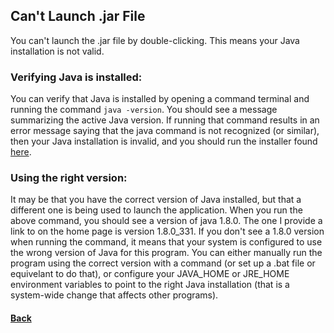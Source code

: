 ## Can't Launch .jar File
You can't launch the .jar file by double-clicking. This means your Java installation is not valid.
### Verifying Java is installed:
You can verify that Java is installed by opening a command terminal and running the command ```java -version```.
You should see a message summarizing the active Java version. If running that command results in an error message saying that the java command is not
recognized (or similar), then your Java installation is invalid, and you should run the installer found [here](https://java.com/en/download/manual.jsp).
### Using the right version:
It may be that you have the correct version of Java installed, but that a different one is being used to launch the application. When you run the above command,
you should see a version of java 1.8.0. The one I provide a link to on the home page is version 1.8.0_331. If you don't see a 1.8.0 version when running the command,
it means that your system is configured to use the wrong version of Java for this program. You can either manually run the program using the correct version with a command (or set up a .bat file or equivelant to do that), or configure your JAVA_HOME or JRE_HOME environment variables to point to the right Java installation (that is a system-wide change that affects other programs).

#### [Back](problems.md)
